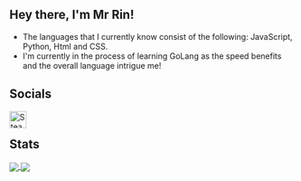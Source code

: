 ## Hey there, I'm Mr Rin!
<ul>
  <li>The languages that I currently know consist of the following: JavaScript, Python, Html and CSS.</li>
  <li>I'm currently in the process of learning GoLang as the speed benefits and the overall language intrigue me!</li>
</ul>

## Socials
<a href="https://steamcommunity.com/profiles/76561199198243507">
  <img align="left" alt="Steam" width="30px" src="https://upload.wikimedia.org/wikipedia/commons/thumb/8/83/Steam_icon_logo.svg/512px-Steam_icon_logo.svg.png" />
</a>
<br>

## Stats
<a href="https://github.com/DEV-MICO">
  <img align="center" src="https://github-readme-stats.vercel.app/api?username=itsnotrin&show_icons=true&theme=github_dark" />
</a>
<a href="https://github.com/DEV-MICO">
  <img align="center" src="https://github-readme-stats.vercel.app/api/top-langs/?username=itsnotrin&theme=github_dark" />
</a>
